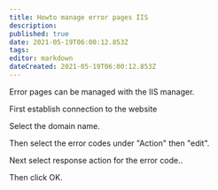 ```yaml
---
title: Howto manage error pages IIS
description: 
published: true
date: 2021-05-19T06:00:12.853Z
tags: 
editor: markdown
dateCreated: 2021-05-19T06:00:12.853Z
---
```


Error pages can be managed with the IIS manager.

First establish connection to the website

Select the domain name.

Then select the error codes under "Action" then "edit".

Next select response action for the error code..

Then click OK.

 